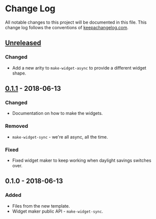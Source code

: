 # Change Log
All notable changes to this project will be documented in this file. This change log follows the conventions of [keepachangelog.com](http://keepachangelog.com/).

## [Unreleased]
### Changed
- Add a new arity to `make-widget-async` to provide a different widget shape.

## [0.1.1] - 2018-06-13
### Changed
- Documentation on how to make the widgets.

### Removed
- `make-widget-sync` - we're all async, all the time.

### Fixed
- Fixed widget maker to keep working when daylight savings switches over.

## 0.1.0 - 2018-06-13
### Added
- Files from the new template.
- Widget maker public API - `make-widget-sync`.

[Unreleased]: https://github.com/your-name/aleph-tcp-example/compare/0.1.1...HEAD
[0.1.1]: https://github.com/your-name/aleph-tcp-example/compare/0.1.0...0.1.1
